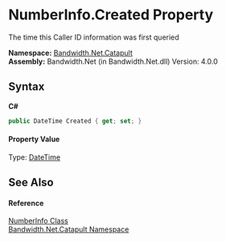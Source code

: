 ﻿# NumberInfo.Created Property 
 

The time this Caller ID information was first queried

**Namespace:**&nbsp;<a href ="N_Bandwidth_Net_Catapult.md">Bandwidth.Net.Catapult</a><br />**Assembly:**&nbsp;Bandwidth.Net (in Bandwidth.Net.dll) Version: 4.0.0

## Syntax

**C#**<br />
``` C#
public DateTime Created { get; set; }
```


#### Property Value
Type: <a href="http://msdn2.microsoft.com/en-us/library/03ybds8y" target="_blank">DateTime</a>

## See Also


#### Reference
<a href ="T_Bandwidth_Net_Catapult_NumberInfo.md">NumberInfo Class</a><br /><a href ="N_Bandwidth_Net_Catapult.md">Bandwidth.Net.Catapult Namespace</a><br />